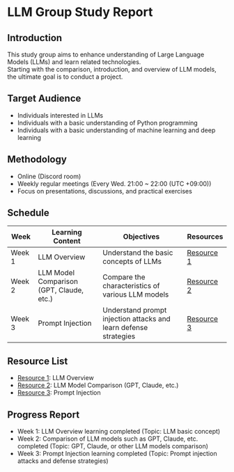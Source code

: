 # LLM Group Study Report

## Introduction

This study group aims to enhance understanding of Large Language Models (LLMs) and learn related technologies.  
Starting with the comparison, introduction, and overview of LLM models, the ultimate goal is to conduct a project.

## Target Audience

* Individuals interested in LLMs  
* Individuals with a basic understanding of Python programming  
* Individuals with a basic understanding of machine learning and deep learning  

## Methodology

* Online (Discord room)  
* Weekly regular meetings (Every Wed. 21:00 ~ 22:00 (UTC +09:00))  
* Focus on presentations, discussions, and practical exercises  

## Schedule

| Week | Learning Content | Objectives | Resources |
|---|---|---|---|
| Week 1 | LLM Overview | Understand the basic concepts of LLMs | [Resource 1](https://github.com/aqua1107/LLM-Group-Study-Report/blob/main/study_materials/%EB%B3%B4%EA%B3%A0%EC%84%9C_%EC%9C%A0%EC%A7%80%EC%83%81%20(1%EC%A3%BC%EC%B0%A8%20-%20LLM%20%EA%B0%9C%EB%A1%A0%20%EB%B0%8F%20%EC%82%AC%EC%9A%A9).pdf) |
| Week 2 | LLM Model Comparison (GPT, Claude, etc.) | Compare the characteristics of various LLM models | [Resource 2](https://github.com/aqua1107/LLM-Group-Study-Report/blob/main/study_materials/%EB%B3%B4%EA%B3%A0%EC%84%9C_%EC%9C%A0%EC%A7%80%EC%83%81%20(2%EC%A3%BC%EC%B0%A8%20-%20LLM%20%EB%B9%84%EA%B5%90).pdf) |
| Week 3 | Prompt Injection | Understand prompt injection attacks and learn defense strategies | [Resource 3](https://github.com/aqua1107/LLM-Group-Study-Report/blob/main/study_materials/%EB%B3%B4%EA%B3%A0%EC%84%9C_%EC%9C%A0%EC%A7%80%EC%83%81%20(3%EC%A3%BC%EC%B0%A8%20-%20Prompt%20Injection).pdf) |

## Resource List

* [Resource 1](https://github.com/aqua1107/LLM-Group-Study-Report/blob/main/study_materials/%EB%B3%B4%EA%B3%A0%EC%84%9C_%EC%9C%A0%EC%A7%80%EC%83%81%20(1%EC%A3%BC%EC%B0%A8%20-%20LLM%20%EA%B0%9C%EB%A1%A0%20%EB%B0%8F%20%EC%82%AC%EC%9A%A9).pdf): LLM Overview  
* [Resource 2](https://github.com/aqua1107/LLM-Group-Study-Report/blob/main/study_materials/%EB%B3%B4%EA%B3%A0%EC%84%9C_%EC%9C%A0%EC%A7%80%EC%83%81%20(2%EC%A3%BC%EC%B0%A8%20-%20LLM%20%EB%B9%84%EA%B5%90).pdf): LLM Model Comparison (GPT, Claude, etc.)  
* [Resource 3](https://github.com/aqua1107/LLM-Group-Study-Report/blob/main/study_materials/%EB%B3%B4%EA%B3%A0%EC%84%9C_%EC%9C%A0%EC%A7%80%EC%83%81%20(3%EC%A3%BC%EC%B0%A8%20-%20Prompt%20Injection).pdf): Prompt Injection  

## Progress Report

* Week 1: LLM Overview learning completed (Topic: LLM basic concept)  
* Week 2: Comparison of LLM models such as GPT, Claude, etc. completed (Topic: GPT, Claude, or other LLM models comparison)  
* Week 3: Prompt Injection learning completed (Topic: Prompt injection attacks and defense strategies)  


